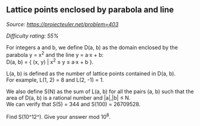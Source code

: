Lattice points enclosed by parabola and line
--------------------------------------------

*Source: https://projecteuler.net/problem=403*


*Difficulty rating: 55%*

For integers a and b, we define D(a, b) as the domain enclosed by the
parabola y = x<sup>2</sup> and the line y = a·x + b:\
D(a, b) = { (x, y) | x<sup>2</sup> ≤ y ≤ a·x + b }.

L(a, b) is defined as the number of lattice points contained in D(a,
b).\
 For example, L(1, 2) = 8 and L(2, -1) = 1.

We also define S(N) as the sum of L(a, b) for all the pairs (a, b) such
that the area of D(a, b) is a rational number and |a|,|b| ≤ N.\
 We can verify that S(5) = 344 and S(100) = 26709528.

Find S(10^12^). Give your answer mod 10<sup>8</sup>.
